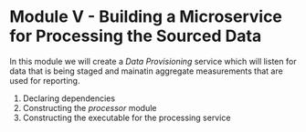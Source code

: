 # Module V - Building a Microservice for Processing the Sourced Data

In this module we will create a _Data Provisioning_ service which will listen for data that is being staged and mainatin aggregate measurements that are used for reporting.

1. Declaring dependencies
2. Constructing the _processor_ module
3. Constructing the executable for the processing service

